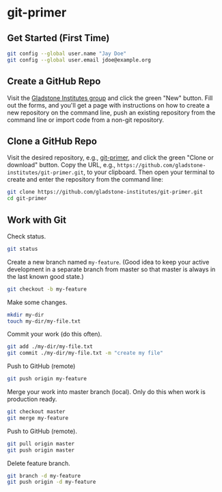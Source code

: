 # git-primer

## Get Started (First Time)

```bash
git config --global user.name "Jay Doe"
git config --global user.email jdoe@example.org
```

## Create a GitHub Repo
Visit the [Gladstone Institutes group](https://github.com/gladstone-institutes) and click the green "New" button. Fill out the forms, and you'll get a page with instructions on how to create a new repository on the command line, push an existing repository from the command line or import code from a non-git repository.

## Clone a GitHub Repo
Visit the desired repository, e.g., [git-primer](https://github.com/gladstone-institutes/git-primer), and click the green "Clone or download" button. Copy the URL, e.g., `https://github.com/gladstone-institutes/git-primer.git`, to your clipboard. Then open your terminal to create and enter the repository from the command line:

```bash
git clone https://github.com/gladstone-institutes/git-primer.git
cd git-primer
```

## Work with Git

Check status.
```bash
git status
```

Create a new branch named `my-feature`. (Good idea to keep your active development in a separate branch from master so that master is always in the last known good state.)
```bash
git checkout -b my-feature
```

Make some changes.
```bash
mkdir my-dir
touch my-dir/my-file.txt
```

Commit your work (do this often).
```bash
git add ./my-dir/my-file.txt
git commit ./my-dir/my-file.txt -m "create my file"
```

Push to GitHub (remote)
```bash
git push origin my-feature
```

Merge your work into master branch (local). Only do this when work is production ready.
```bash
git checkout master
git merge my-feature
```

Push to GitHub (remote).
```bash
git pull origin master
git push origin master
```

Delete feature branch.
```bash
git branch -d my-feature
git push origin -d my-feature
```
